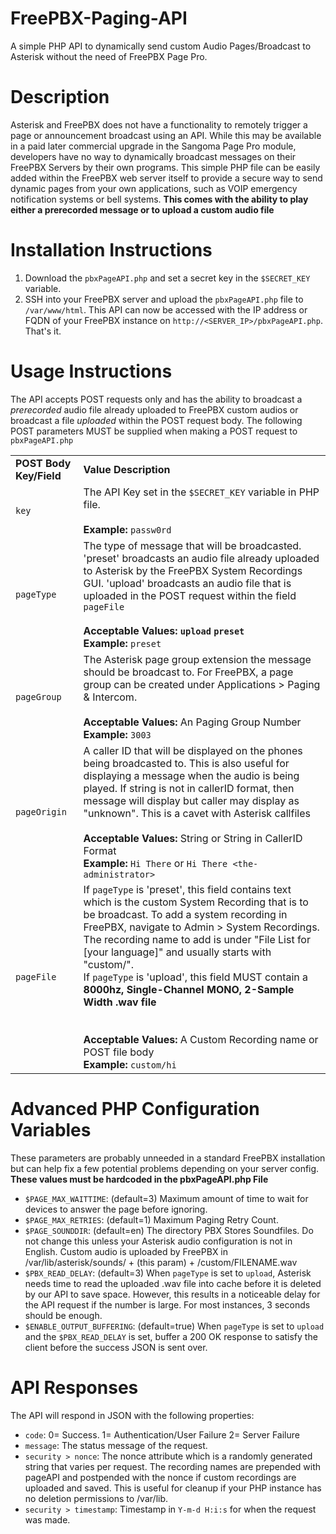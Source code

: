 # FreePBX-Paging-API
A simple PHP API to dynamically send custom Audio Pages/Broadcast to Asterisk without the need of FreePBX Page Pro.

# Description
Asterisk and FreePBX does not have a functionality to remotely trigger a page or announcement broadcast using an API. While this may be available in a paid later commercial upgrade in the Sangoma Page Pro module, developers have no way to dynamically broadcast messages on their FreePBX Servers by their own programs. This simple PHP file can be easily added within the FreePBX web server itself to provide a secure way to send dynamic pages from your own applications, such as VOIP emergency notification systems or bell systems. **This comes with the ability to play either a prerecorded message or to upload a custom audio file**

# Installation Instructions
1. Download the ``pbxPageAPI.php`` and set a secret key in the ``$SECRET_KEY`` variable.
2. SSH into your FreePBX server and upload the ``pbxPageAPI.php`` file to ``/var/www/html``. This API can now be accessed with the IP address or FQDN of your FreePBX instance on ``http://<SERVER_IP>/pbxPageAPI.php``. That's it.

# Usage Instructions
The API accepts POST requests only and has the ability to broadcast a *prerecorded* audio file already uploaded to FreePBX custom audios or broadcast a file *uploaded* within the POST request body. The following POST parameters MUST be supplied when making a POST request to ``pbxPageAPI.php``
<table>
  <tr>
    <td><b>POST Body Key/Field</b></td>
    <td><b>Value Description</b></td>
  </tr>
  <tr>
    <td>
      <code>key</code>
    </td>
    <td>
      The API Key set in the <code>$SECRET_KEY</code> variable in PHP file.<br/><br/>
      <b>Example:</b> <code>passw0rd</code>
    </td>
  </tr>

  <tr>
     <td>
      <code>pageType</code>
    </td>
    <td>
      The type of message that will be broadcasted. 'preset' broadcasts an audio file already uploaded to Asterisk by the FreePBX System Recordings GUI. 'upload' broadcasts an audio file that is uploaded in the POST request within the field <code>pageFile</code><br/><br/>
      <b>Acceptable Values: <code>upload</code> <code>preset</code></b><br/>
      <b>Example:</b> <code>preset</code>
    </td>
  </tr>

  <tr>
     <td>
      <code>pageGroup</code>
    </td>
    <td>
      The Asterisk page group extension the message should be broadcast to. For FreePBX, a page group can be created under Applications > Paging & Intercom.<br/><br/>
      <b>Acceptable Values:</b> An Paging Group Number<br/>
      <b>Example:</b> <code>3003</code>
    </td>
  </tr>

  <tr>
     <td>
      <code>pageOrigin</code>
    </td>
    <td>
      A caller ID that will be displayed on the phones being broadcasted to. This is also useful for displaying a message when the audio is being played. If string is not in callerID format, then message will display but caller may display as "unknown". This is a cavet with Asterisk callfiles<br/><br/>
      <b>Acceptable Values:</b> String or String in CallerID Format<br/>
      <b>Example:</b> <code>Hi There</code> or <code>Hi There &lt;the-administrator&gt;</code>
    </td>
  </tr>

  <tr>
     <td>
      <code>pageFile</code>
    </td>
    <td>
      If <code>pageType</code> is 'preset', this field contains text which is the custom System Recording that is to be broadcast. To add a system recording in FreePBX, navigate to Admin > System Recordings. The recording name to add is under "File List for [your language]" and usually starts with "custom/". <br/>
            If <code>pageType</code> is 'upload', this field MUST contain a <b>8000hz, Single-Channel MONO, 2-Sample Width .wav file </b></br>
       <br><br><b>Acceptable Values:</b> A Custom Recording name or POST file body<br/>
      <b>Example:</b> <code>custom/hi</code>
    </td>
    
  </tr>

  
</table>


# Advanced PHP Configuration Variables
These parameters are probably unneeded in a standard FreePBX installation but can help fix a few potential problems depending on your server config. **These values must be hardcoded in the pbxPageAPI.php File**
* ``$PAGE_MAX_WAITTIME``: (default=3) Maximum amount of time to wait for devices to answer the page before ignoring.
* ``$PAGE_MAX_RETRIES``: (default=1) Maximum Paging Retry Count.
* ``$PAGE_SOUNDDIR``: (default=en) The directory PBX Stores Soundfiles. Do not change this unless your Asterisk audio configuration is not in English. Custom audio is uploaded by FreePBX in /var/lib/asterisk/sounds/ + (this param) + /custom/FILENAME.wav
* ``$PBX_READ_DELAY``: (default=3) When ``pageType`` is set to ``upload``, Asterisk needs time to read the uploaded .wav file into cache before it is deleted by our API to save space. However, this results in a noticeable delay for the API request if the number is large. For most instances, 3 seconds should be enough.
* ``$ENABLE_OUTPUT_BUFFERING``: (default=true) When ``pageType`` is set to ``upload`` and the ``$PBX_READ_DELAY`` is set, buffer a 200 OK response to satisfy the client before the success JSON is sent over.

# API Responses
The API will respond in JSON with the following properties:
* ``code``: 0= Success. 1= Authentication/User Failure 2= Server Failure
* ``message``: The status message of the request.
* ``security > nonce``: The nonce attribute which is a randomly generated string that varies per request. The recording names are prepended with pageAPI and postpended with the nonce if custom recordings are uploaded and saved. This is useful for cleanup if your PHP instance has no deletion permissions to /var/lib. 
* ``security > timestamp``: Timestamp in ``Y-m-d H:i:s`` for when the request was made.
